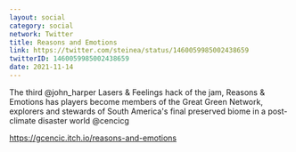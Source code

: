 ```yaml
---
layout: social
category: social
network: Twitter
title: Reasons and Emotions
link: https://twitter.com/steinea/status/1460059985002438659
twitterID: 1460059985002438659  
date: 2021-11-14
---
```


The third @john_harper Lasers & Feelings hack of the jam, Reasons & Emotions has players become members of the Great Green Network, explorers and stewards of South America's final preserved biome in a post-climate disaster world @cencicg

<https://gcencic.itch.io/reasons-and-emotions>
